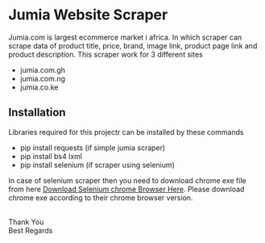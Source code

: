 # Jumia Website Scraper
Jumia.com is largest ecommerce market i africa. In which scraper can scrape data of product title, price, brand, image link, product page link and product description. This scraper work for 3 different sites
* jumia.com.gh
* jumia.com.ng
* jumia.co.ke 

## Installation
Libraries required for this projectr can be installed by these commands
* pip install requests (if simple jumia scraper)
* pip install bs4 lxml
* pip install selenium (if scraper using selenium)

In case of selenium scraper then you need to download chrome exe file from here [Download Selenium chrome Browser Here](). Please download chrome exe according to their chrome browser version.

<br>
Thank You
<br>
Best Regards
